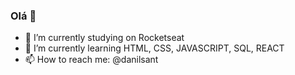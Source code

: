 ### Olá 👋


- 🔭 I’m currently studying on Rocketseat
- 🌱 I’m currently learning HTML, CSS, JAVASCRIPT, SQL, REACT
- 📫 How to reach me: @danilsant

